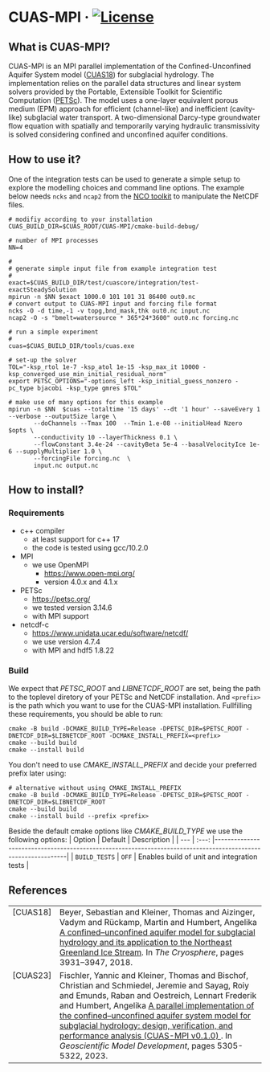 # CUAS-MPI &middot; [![License](https://img.shields.io/badge/License-BSD%203--Clause-blue.svg)](https://opensource.org/licenses/BSD-3-Clause)
## What is CUAS-MPI?
CUAS-MPI is an MPI parallel implementation of the Confined-Unconfined Aquifer System model ([CUAS18](#ref-CUAS-2018)) for subglacial hydrology.
The implementation relies on the parallel data structures and linear system solvers provided by the Portable, Extensible Toolkit for Scientific Computation ([PETSc](https://petsc.org/)).
The model uses a one-layer equivalent porous medium (EPM) approach for efficient (channel-like) and inefficient (cavity-like) subglacial water transport.
A two-dimensional Darcy-type groundwater flow equation with spatially and temporarily varying hydraulic transmissivity is solved considering confined and unconfined aquifer conditions.

## How to use it?

One of the integration tests can be used to generate a simple setup to explore the modelling choices and command line options.
The example below needs `ncks` and `ncap2` from the [NCO toolkit](https://nco.sourceforge.net/) to manipulate the NetCDF files.

```
# modifiy according to your installation
CUAS_BUILD_DIR=$CUAS_ROOT/CUAS-MPI/cmake-build-debug/

# number of MPI processes
NN=4

#
# generate simple input file from example integration test
#
exact=$CUAS_BUILD_DIR/test/cuascore/integration/test-exactSteadySolution
mpirun -n $NN $exact 1000.0 101 101 31 86400 out0.nc
# convert output to CUAS-MPI input and forcing file format
ncks -O -d time,-1 -v topg,bnd_mask,thk out0.nc input.nc
ncap2 -O -s "bmelt=watersource * 365*24*3600" out0.nc forcing.nc

# run a simple experiment 
#
cuas=$CUAS_BUILD_DIR/tools/cuas.exe

# set-up the solver
TOL="-ksp_rtol 1e-7 -ksp_atol 1e-15 -ksp_max_it 10000 -ksp_converged_use_min_initial_residual_norm"
export PETSC_OPTIONS="-options_left -ksp_initial_guess_nonzero -pc_type bjacobi -ksp_type gmres $TOL"

# make use of many options for this example
mpirun -n $NN  $cuas --totaltime '15 days' --dt '1 hour' --saveEvery 1 --verbose --outputSize large \
       --doChannels --Tmax 100  --Tmin 1.e-08 --initialHead Nzero  $opts \
       --conductivity 10 --layerThickness 0.1 \
       --flowConstant 3.4e-24 --cavityBeta 5e-4 --basalVelocityIce 1e-6 --supplyMultiplier 1.0 \
       --forcingFile forcing.nc  \
       input.nc output.nc
```

## How to install?

### Requirements

- c++ compiler
  - at least support for c++ 17
  - the code is tested using gcc/10.2.0
- MPI
  - we use OpenMPI
    - https://www.open-mpi.org/
    - version 4.0.x and 4.1.x
- PETSc
  - https://petsc.org/
  - we tested version 3.14.6
  - with MPI support
- netcdf-c
  - https://www.unidata.ucar.edu/software/netcdf/
  - we use version 4.7.4
  - with MPI and hdf5 1.8.22

### Build

We expect that *PETSC_ROOT* and *LIBNETCDF_ROOT* are set, being the path to the toplevel diretory of your PETSc and NetCDF installation.
And `<prefix>` is the path which you want to use for the CUAS-MPI installation.
Fullfilling these requirements, you should be able to run:

```
cmake -B build -DCMAKE_BUILD_TYPE=Release -DPETSC_DIR=$PETSC_ROOT -DNETCDF_DIR=$LIBNETCDF_ROOT -DCMAKE_INSTALL_PREFIX=<prefix>
cmake --build build
cmake --install build
```
You don't need to use *CMAKE_INSTALL_PREFIX* and decide your preferred prefix later using:
```
# alternative without using CMAKE_INSTALL_PREFIX 
cmake -B build -DCMAKE_BUILD_TYPE=Release -DPETSC_DIR=$PETSC_ROOT -DNETCDF_DIR=$LIBNETCDF_ROOT
cmake --build build
cmake --install build --prefix <prefix>
```


Beside the default cmake options like *CMAKE_BUILD_TYPE* we use the following options:
| Option | Default | Description                                                                                                  |
| --- | :---: |--------------------------------------------------------------------------------------------------------------|
| `BUILD_TESTS` | `OFF` | Enables build of unit and integration tests |

## References

<table style="border:0px">
<tr>
    <td valign="top"><a name="ref-CUAS-2018"></a>[CUAS18]</td>
    <td>Beyer, Sebastian and Kleiner, Thomas and Aizinger, Vadym and Rückamp, Martin and Humbert, Angelika
    <a href=https://doi.org/10.5194/tc-12-3931-2018>
    A confined–unconfined aquifer model for subglacial hydrology and its application to the Northeast Greenland Ice Stream</a>.
    In <i>The Cryosphere</i>, pages 3931–3947, 2018.</td>
</tr>
<tr>
    <td valign="top"><a name="ref-CUAS-2023"></a>[CUAS23]</td>
    <td>Fischler, Yannic and Kleiner, Thomas and Bischof, Christian and Schmiedel, Jeremie and Sayag, Roiy and 
        Emunds, Raban and Oestreich, Lennart Frederik and Humbert, Angelika
    <a href=https://doi.org/10.5194/gmd-16-5305-2023>
    A parallel implementation of the confined–unconfined aquifer system model for subglacial hydrology: design, 
    verification, and performance analysis (CUAS-MPI v0.1.0) </a>.
    In <i>Geoscientific Model Development</i>, pages 5305-5322, 2023.</td>
</tr>
</table>
